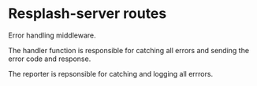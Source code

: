 # Resplash-server routes
Error handling middleware.

The handler function is responsible for
catching all errors and sending the error code
and response.

The reporter is repsonsible for catching and
logging all errrors.
